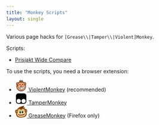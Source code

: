 ```yaml
---
title: "Monkey Scripts"
layout: single
---
```


Various page hacks for `[Grease\\|Tamper\\|Violent]Monkey`.

Scripts:
- [Prisjakt Wide Compare](https://github.com/piksel/monkeyscripts/raw/main/src/prisjakt-wide-compare.user.js)

To use the scripts, you need a browser extension:
 - [![](violent.png) ViolentMonkey](https://violentmonkey.github.io/get-it/) (recommended)
 - [![](tamper.png) TamperMonkey](https://www.tampermonkey.net/)  
 - [![](grease.png) GreaseMonkey](https://addons.mozilla.org/en-US/firefox/addon/greasemonkey/)  (Firefox only)
